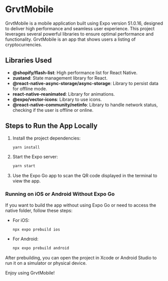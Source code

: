 # GrvtMobile

GrvtMobile is a mobile application built using Expo version 51.0.16, designed to deliver high performance and seamless user experience. This project leverages several powerful libraries to ensure optimal performance and functionality.
GrvtMobile is an app that shows users a listing of cryptocurrencies.

## Libraries Used

- **@shopify/flash-list**: High performance list for React Native.
- **zustand**: State management library for React.
- **@react-native-async-storage/async-storage**: Library to persist data for offline mode.
- **react-native-reanimated**: Library for animations.
- **@expo/vector-icons**: Library to use icons.
- **@react-native-community/netinfo**: Library to handle network status, checking if the user is offline or online.

## Steps to Run the App Locally

1. Install the project dependencies:

   ```bash
   yarn install
   ```

2. Start the Expo server:

   ```bash
   yarn start
   ```

3. Use the Expo Go app to scan the QR code displayed in the terminal to view the app.

### Running on iOS or Android Without Expo Go

If you want to build the app without using Expo Go or need to access the native folder, follow these steps:

- For iOS:

  ```bash
  npx expo prebuild ios
  ```

- For Android:
  ```bash
  npx expo prebuild android
  ```

After prebuilding, you can open the project in Xcode or Android Studio to run it on a simulator or physical device.

Enjoy using GrvtMobile!
